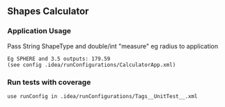## Shapes Calculator

### Application Usage 

Pass String ShapeType and double/int "measure" eg radius to application

```
Eg SPHERE and 3.5 outputs: 179.59
(see config .idea/runConfigurations/CalculatorApp.xml)
```

### Run tests with coverage

```
use runConfig in .idea/runConfigurations/Tags__UnitTest__.xml
```

